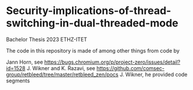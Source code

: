 # Security-implications-of-thread-switching-in-dual-threaded-mode
Bachelor Thesis 2023 ETHZ-ITET 

The code in this repository is made of among other things from code by

Jann Horn, see https://bugs.chromium.org/p/project-zero/issues/detail?id=1528
J. Wikner and K. Razavi, see https://github.com/comsec-group/retbleed/tree/master/retbleed_zen/pocs
J. Wikner, he provided code segments
